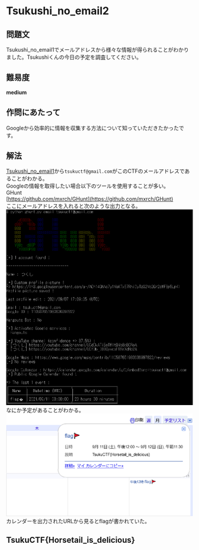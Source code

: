 # Tsukushi_no_email2

## 問題文
Tsukushi_no_email1でメールアドレスから様々な情報が得られることがわかりました。Tsukushiくんの今日の予定を調査してください。  

## 難易度
**medium**  

## 作問にあたって
Googleから効率的に情報を収集する方法について知っていただきたかったです。  

## 解法
[Tsukushi_no_email1](../tsukushi_no_email1)から`tsukuctf@gmail.com`がこのCTFのメールアドレスであることがわかる。  
Googleの情報を取得したい場合以下のツールを使用することが多い。  
GHunt  
[https://github.com/mxrch/GHunt](https://github.com/mxrch/GHunt)  
ここにメールアドレスを入れると次のような出力となる。  
![images/image1.png](images/image1.png)  
なにか予定があることがわかる。  
![images/image2.png](images/image2.png)  
カレンダーを出力されたURLから見るとflagが書かれていた。  

## TsukuCTF{Horsetail_is_delicious}
